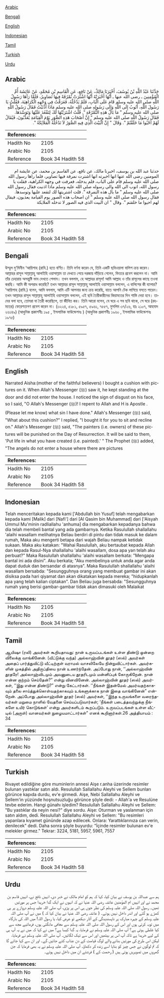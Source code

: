 [Arabic](#arabic)

[Bengali](#bengali)

[English](#english)

[Indonesian](#indonesian)

[Tamil](#tamil)

[Turkish](#turkish)

[Urdu](#urdu)

## Arabic


<div dir="rtl" lang="ar" style={{fontSize:'larger',backgroundColor:'#f8f9fa',padding:20}}>
حَدَّثَنَا عَبْدُ اللَّهِ بْنُ يُوسُفَ، أَخْبَرَنَا مَالِكٌ، عَنْ نَافِعٍ، عَنِ الْقَاسِمِ بْنِ مُحَمَّدٍ، عَنْ عَائِشَةَ أُمِّ الْمُؤْمِنِينَ ـ رضى الله عنها ـ أَنَّهَا أَخْبَرَتْهُ أَنَّهَا اشْتَرَتْ نُمْرُقَةً فِيهَا تَصَاوِيرُ، فَلَمَّا رَآهَا رَسُولُ اللَّهِ صلى الله عليه وسلم قَامَ عَلَى الْبَابِ، فَلَمْ يَدْخُلْهُ، فَعَرَفْتُ فِي وَجْهِهِ الْكَرَاهِيَةَ، فَقُلْتُ يَا رَسُولَ اللَّهِ، أَتُوبُ إِلَى اللَّهِ وَإِلَى رَسُولِهِ صلى الله عليه وسلم مَاذَا أَذْنَبْتُ فَقَالَ رَسُولُ اللَّهِ صلى الله عليه وسلم ‏"‏ مَا بَالُ هَذِهِ النُّمْرُقَةِ ‏"‏‏.‏ قُلْتُ اشْتَرَيْتُهَا لَكَ لِتَقْعُدَ عَلَيْهَا وَتَوَسَّدَهَا‏.‏ فَقَالَ رَسُولُ اللَّهِ صلى الله عليه وسلم ‏"‏ إِنَّ أَصْحَابَ هَذِهِ الصُّوَرِ يَوْمَ الْقِيَامَةِ يُعَذَّبُونَ، فَيُقَالُ لَهُمْ أَحْيُوا مَا خَلَقْتُمْ ‏"‏‏.‏ وَقَالَ ‏"‏ إِنَّ الْبَيْتَ الَّذِي فِيهِ الصُّوَرُ لاَ تَدْخُلُهُ الْمَلاَئِكَةُ ‏"‏‏.‏
</div>
<div style={{backgroundColor:'#f8f9fa',padding:20, marginBottom: 10}}><table> <thead> <tr> <th>References:</th> <th></th> </tr> </thead> <tbody><tr><td>Hadith No</td><td>2105</td></tr><tr><td>Arabic No</td><td>2105</td></tr><tr><td>Reference</td><td>Book 34 Hadith 58</td></tr></tbody></table></div>


<div dir="rtl" lang="ar" style={{fontSize:'larger',backgroundColor:'#f8f9fa',padding:20}}>
حدثنا عبد الله بن يوسف، اخبرنا مالك، عن نافع، عن القاسم بن محمد، عن عايشة ام المومنين رضى الله عنها انها اخبرته انها اشترت نمرقة فيها تصاوير، فلما راها رسول الله صلى الله عليه وسلم قام على الباب، فلم يدخله، فعرفت في وجهه الكراهية، فقلت يا رسول الله، اتوب الى الله والى رسوله صلى الله عليه وسلم ماذا اذنبت فقال رسول الله صلى الله عليه وسلم " ما بال هذه النمرقة ". قلت اشتريتها لك لتقعد عليها وتوسدها. فقال رسول الله صلى الله عليه وسلم " ان اصحاب هذه الصور يوم القيامة يعذبون، فيقال لهم احيوا ما خلقتم ". وقال " ان البيت الذي فيه الصور لا تدخله الملايكة
</div>
<div style={{backgroundColor:'#f8f9fa',padding:20, marginBottom: 10}}><table> <thead> <tr> <th>References:</th> <th></th> </tr> </thead> <tbody><tr><td>Hadith No</td><td>2105</td></tr><tr><td>Arabic No</td><td>2105</td></tr><tr><td>Reference</td><td>Book 34 Hadith 58</td></tr></tbody></table></div>

## Bengali


<div dir="ltr" lang="bn" style={{fontSize:'larger',backgroundColor:'#f8f9fa',padding:20}}>
উম্মুল মু’মিনীন ‘আয়িশাহ (রাযি.) হতে বর্ণিত। তিনি বর্ণনা করেন যে, তিনি একটি ছবিওয়ালা বালিশ ক্রয় করেন। আল্লাহর রাসূল সাল্লাল্লাহু আলাইহি ওয়াসাল্লাম তা দেখতে পেয়ে দরজায় দাঁড়িয়ে গেলেন, ভিতরে প্রবেশ করলেন না। আমি তাঁর চেহারায় অসন্তুষ্টি ভাব দেখতে পেলাম। তখন বললাম, হে আল্লাহর রাসূল! আমি আল্লাহ ও তাঁর রাসূলের কাছে তওবা করছি। আমি কী অপরাধ করেছি? তখন আল্লাহর রাসূল সাল্লাল্লাহু আলাইহি ওয়াসাল্লাম বললেন, এ বালিশের কী ব্যাপার? ‘আয়িশাহ (রাযি.) বলেন, আমি বললাম, আমি এটি আপনার জন্য ক্রয় করেছি, যাতে আপনি টেক লাগিয়ে বসতে পারেন। তখন আল্লাহর রাসূল সাল্লাল্লাহু আলাইহি ওয়াসাল্লাম বললেন, এই ছবি তৈরীকারীদের কিয়ামতের দিন শাস্তি দেয়া হবে। তাদের বলা হবে, তোমরা যা তৈরী করেছিলে, তা জীবিত কর। তিনি আরো বলেন, যে ঘরে এ সব ছবি থাকে, সে ঘরে (রহমতের) ফেরেশতাগণ প্রবেশ করেন না। (৩২২৪, ৫১৮১, ৫৯৫৭, ৫৯৬১, ৭৫৫৭, মুসলিম ৩৭/২৬, হাঃ ২১০৭, আহমাদ ২৬১৪৯) (আধুনিক প্রকাশনীঃ ১৯৫ , ইসলামিক ফাউন্ডেশনঃ ) (আধুনিক প্রকাশনীঃ ১৯৬০ , ইসলামিক ফাউন্ডেশনঃ ১৯৭৫)
</div>
<div style={{backgroundColor:'#f8f9fa',padding:20, marginBottom: 10}}><table> <thead> <tr> <th>References:</th> <th></th> </tr> </thead> <tbody><tr><td>Hadith No</td><td>2105</td></tr><tr><td>Arabic No</td><td>2105</td></tr><tr><td>Reference</td><td>Book 34 Hadith 58</td></tr></tbody></table></div>

## English


<div dir="ltr" lang="en" style={{fontSize:'larger',backgroundColor:'#f8f9fa',padding:20}}>
Narrated Aisha:(mother of the faithful believers) I bought a cushion with pictures on it. When Allah's Messenger (ﷺ) saw it, he kept standing at the door and did not enter the house. I noticed the sign of disgust on his face, so I said, "O Allah's Messenger (ﷺ)! I repent to Allah and H is Apostle . (Please let me know) what sin I have done." Allah's Messenger (ﷺ) said, "What about this cushion?" I replied, "I bought it for you to sit and recline on." Allah's Messenger (ﷺ) said, "The painters (i.e. owners) of these pictures will be punished on the Day of Resurrection. It will be said to them, 'Put life in what you have created (i.e. painted).' " The Prophet (ﷺ) added, "The angels do not enter a house where there are pictures
</div>
<div style={{backgroundColor:'#f8f9fa',padding:20, marginBottom: 10}}><table> <thead> <tr> <th>References:</th> <th></th> </tr> </thead> <tbody><tr><td>Hadith No</td><td>2105</td></tr><tr><td>Arabic No</td><td>2105</td></tr><tr><td>Reference</td><td>Book 34 Hadith 58</td></tr></tbody></table></div>

## Indonesian


<div dir="ltr" lang="id" style={{fontSize:'larger',backgroundColor:'#f8f9fa',padding:20}}>
Telah menceritakan kepada kami ['Abdullah bin Yusuf] telah mengabarkan kepada kami [Malik] dari [Nafi'] dari [Al Qasim bin Muhammad] dari ['Aisyah Ummul Mu'minin radliallahu 'anhuma] dia mengabarkan kepadanya bahwa dia telah membeli bantal yang ada gambarnya. Ketika Rasulullah shallallahu 'alaihi wasallam melihatnya Beliau berdiri di pintu dan tidak masuk ke dalam rumah, Maka aku mengerti betapa dari wajah Beliau nampak ketidak sukaan. Maka aku katakan: "Wahai Rasulullah, aku bertaubat kepada Allah dan kepada Rasul-Nya shallallahu 'alaihi wasallam, dosa apa yan telah aku perbuat?" Maka Rasulullah shallallahu 'alaihi wasallam berkata: "Mengapa bantal ini ada disini". Aku berkata; "Aku membelinya untuk anda agar anda dapat duduk dan bersandar di atasnya". Maka Rasulullah shallallahu 'alaihi wasallam bersabda: "Sesungguhnya orang yang membuat gambar ini akan disiksa pada hari qiyamat dan akan dikatakan kepada mereka; "hidupkanlah apa yang telah kalian ciptakan". Dan Beliau juga bersabda: "Sesungguhnya rumah yang berisi gambar-gambar tidak akan dimasuki oleh Malaikat
</div>
<div style={{backgroundColor:'#f8f9fa',padding:20, marginBottom: 10}}><table> <thead> <tr> <th>References:</th> <th></th> </tr> </thead> <tbody><tr><td>Hadith No</td><td>2105</td></tr><tr><td>Arabic No</td><td>2105</td></tr><tr><td>Reference</td><td>Book 34 Hadith 58</td></tr></tbody></table></div>

## Tamil


<div dir="ltr" lang="ta" style={{fontSize:'larger',backgroundColor:'#f8f9fa',padding:20}}>
ஆயிஷா (ரலி) அவர்கள் கூறியதாவது: நான் உருவப்படங்கள் உள்ள திண்டு ஒன்றை விலைக்கு வாங்கினேன். (வீட்டுக்கு வந்த) அல்லாஹ்வின் தூதர் (ஸல்) அவர்கள் அதைப் பார்த்துவிட்டு வீட்டிற்குள் வராமல் வாசலிலேயே நின்றுவிட்டார்கள். அவர்களின் முகத்தில் அதிருப்தியை நான் உணர்ந்தேன். அப்போது நான், ‘‘அல்லாஹ்வின் தூதரே! அல்லாஹ்விடமும் அவனுடைய தூதரிடமும் மன்னிப்புக் கோருகிறேன். நான் என்ன குற்றம் செய்தேன்?” என்று வினவினேன். அல்லாஹ்வின் தூதர் (ஸல்) அவர்கள், ‘‘இது என்ன திண்டு?” என்று கேட்டார்கள். ‘‘நீங்கள் இதன்மேல் அமர்வதற்காகவும் தலை சாய்த்துக்கொள்வதற்காகவும் உங்களுக்காக நான் இதை வாங்கினேன்” என்றேன். அப்போது அல்லாஹ்வின் தூதர் (ஸல்) அவர்கள், ‘‘இந்த உருவங்களை வரைந்தவர்கள் மறுமை நாளில் வேதனை செய்யப்படுவார்கள்; ‘நீங்கள் படைத்தவற்றுக்கு நீங்களே உயிர் கொடுங்கள்’ என்று அவர்களிடம் கூறப்படும். உருவப்படங்கள் உள்ள வீட்டில் (அருள்) வானவர்கள் நுழையமாட்டார்கள்” எனக் கூறினார்கள்.26 அத்தியாயம் : 34
</div>
<div style={{backgroundColor:'#f8f9fa',padding:20, marginBottom: 10}}><table> <thead> <tr> <th>References:</th> <th></th> </tr> </thead> <tbody><tr><td>Hadith No</td><td>2105</td></tr><tr><td>Arabic No</td><td>2105</td></tr><tr><td>Reference</td><td>Book 34 Hadith 58</td></tr></tbody></table></div>

## Turkish


<div dir="ltr" lang="tr" style={{fontSize:'larger',backgroundColor:'#f8f9fa',padding:20}}>
Rivayet edildiğine göre muminlerin annesi Aişe r.anha üzerinde resimler bulunan yastıklar satın aldı. Resulullah Sallallahu Aleyhi ve Sellem bunları görünce kapıda durdu, ev'e girmedi. Aişe, Nebi Sallallahu Aleyhi ve Sellem'in yüzünde hoşnutsuzluğu görünce şöyle dedi: - Allah'a ve Resulüne tevbe ederim. Hangi günahı işledim? Resulullah Sallallahu Aleyhi ve Sellem: "Bu yastıklar da neyin nesi?" diye sordu. Aişe: Oturman ve yaslanman için satın aldım, dedi. Resulullah Sallallahu Aleyhi ve Sellem: "Bu resimleri yapanlara kıyamet gününde azap edilecek. Onlara: Yarattıklarınıza can verin, denilecek" dedi. Daha sonra şöyle buyurdu: "İçinde resimler bulunan ev'e melekler girmez." Tekrar: 3224, 5181, 5957, 5961, 7557
</div>
<div style={{backgroundColor:'#f8f9fa',padding:20, marginBottom: 10}}><table> <thead> <tr> <th>References:</th> <th></th> </tr> </thead> <tbody><tr><td>Hadith No</td><td>2105</td></tr><tr><td>Arabic No</td><td>2105</td></tr><tr><td>Reference</td><td>Book 34 Hadith 58</td></tr></tbody></table></div>

## Urdu


<div dir="rtl" lang="ur" style={{fontSize:'larger',backgroundColor:'#f8f9fa',padding:20}}>
ہم سے عبداللہ بن یوسف نے بیان کیا، کہا کہ ہم کو امام مالک نے خبر دی، انہیں نافع نے، انہیں قاسم بن محمد نے اور انہیں ام المؤمنین عائشہ رضی اللہ عنہا نے کہ انہوں نے ایک گدا خریدا جس پر مورتیں تھیں۔ رسول اللہ صلی اللہ علیہ وسلم کی نظر جوں ہی اس پر پڑی، آپ صلی اللہ علیہ وسلم دروازے پر ہی کھڑے ہو گئے اور اندر داخل نہیں ہوئے۔ ( عائشہ رضی اللہ عنہا نے بیان کیا کہ ) میں نے آپ صلی اللہ علیہ وسلم کے چہرہ مبارک پر ناپسندیدگی کے آثار دیکھے تو عرض کیا، یا رسول اللہ! میں اللہ کی بارگاہ میں توبہ کرتی ہوں اور اس کے رسول اللہ صلی اللہ علیہ وسلم سے معافی مانگتی ہوں، فرمائیے مجھ سے کیا غلطی ہوئی ہے؟ آپ صلی اللہ علیہ وسلم نے فرمایا، یہ گدا کیسا ہے؟ میں نے کہا کہ میں نے یہ آپ ہی کے لیے خریدا ہے تاکہ آپ اس پر بیٹھیں اور اس سے ٹیک لگائیں۔ آپ صلی اللہ علیہ وسلم نے فرمایا، لیکن اس طرح کی مورتیں بنانے والے لوگ قیامت کے دن عذاب کئے جائیں گے۔ اور ان سے کہا جائے گا کہ تم لوگوں نے جس چیز کو بنایا اسے زندہ کر دکھاؤ۔ آپ صلی اللہ علیہ وسلم نے یہ بھی فرمایا کہ جن گھروں میں تصویریں ہوتی ہیں ( رحمت کے ) فرشتے ان میں داخل نہیں ہوتے۔
</div>
<div style={{backgroundColor:'#f8f9fa',padding:20, marginBottom: 10}}><table> <thead> <tr> <th>References:</th> <th></th> </tr> </thead> <tbody><tr><td>Hadith No</td><td>2105</td></tr><tr><td>Arabic No</td><td>2105</td></tr><tr><td>Reference</td><td>Book 34 Hadith 58</td></tr></tbody></table></div>